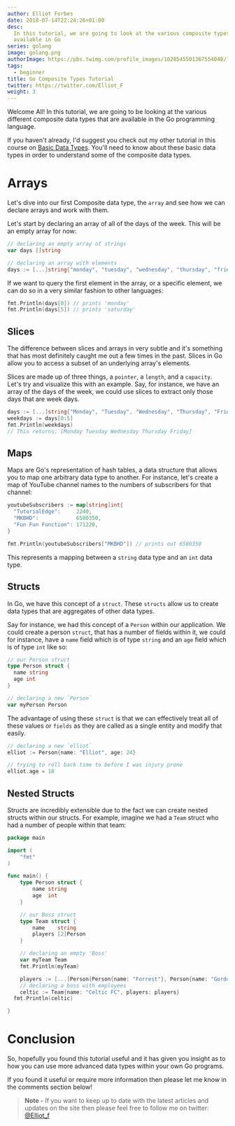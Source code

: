 ```yaml
---
author: Elliot Forbes
date: 2018-07-14T22:24:26+01:00
desc:
  In this tutorial, we are going to look at the various composite types
  available in Go
series: golang
image: golang.png
authorImage: https://pbs.twimg.com/profile_images/1028545501367554048/lzr43cQv_400x400.jpg
tags:
  - beginner
title: Go Composite Types Tutorial
twitter: https://twitter.com/Elliot_F
weight: 3
---
```


Welcome All! In this tutorial, we are going to be looking at the various
different composite data types that are available in the Go programming
language.

If you haven't already, I'd suggest you check out my other tutorial in this
course on [Basic Data Types](/golang/go-basic-types-tutorial/). You'll need to
know about these basic data types in order to understand some of the composite
data types.

# Arrays

Let's dive into our first Composite data type, the `array` and see how we can
declare arrays and work with them.

Let's start by declaring an array of all of the days of the week. This will be
an empty array for now:

```go
// declaring an empty array of strings
var days []string

// declaring an array with elements
days := [...]string{"monday", "tuesday", "wednesday", "thursday", "friday", "saturday", "sunday"}
```

If we want to query the first element in the array, or a specific element, we
can do so in a very similar fashion to other languages:

```go
fmt.Println(days[0]) // prints 'monday'
fmt.Println(days[5]) // prints 'saturday'
```

## Slices

The difference between slices and arrays in very subtle and it's something that
has most definitely caught me out a few times in the past. Slices in Go allow
you to access a subset of an underlying array's elements.

Slices are made up of three things, a `pointer`, a `length`, and a `capacity`.
Let's try and visualize this with an example. Say, for instance, we have an
array of the days of the week, we could use slices to extract only those days
that are week days.

```go
days := [...]string{"Monday", "Tuesday", "Wednesday", "Thursday", "Friday", "Saturday", "Sunday"}
weekdays := days[0:5]
fmt.Println(weekdays)
// This returns: [Monday Tuesday Wednesday Thursday Friday]
```

## Maps

Maps are Go's representation of hash tables, a data structure that allows you to
map one arbitrary data type to another. For instance, let's create a map of
YouTube channel names to the numbers of subscribers for that channel:

```go
youtubeSubscribers := map[string]int{
  "TutorialEdge":     2240,
  "MKBHD":            6580350,
  "Fun Fun Function": 171220,
}

fmt.Println(youtubeSubscribers["MKBHD"]) // prints out 6580350
```

This represents a mapping between a `string` data type and an `int` data type.

## Structs

In Go, we have this concept of a `struct`. These `structs` allow us to create
data types that are aggregates of other data types.

Say for instance, we had this concept of a `Person` within our application. We
could create a person `struct`, that has a number of fields within it, we could
for instance, have a `name` field which is of type `string` and an `age` field
which is of type `int` like so:

```go
// our Person struct
type Person struct {
  name string
  age int
}

// declaring a new `Person`
var myPerson Person
```

The advantage of using these `struct` is that we can effectively treat all of
these values or `fields` as they are called as a single entity and modify that
easily.

```go
// declaring a new `elliot`
elliot := Person{name: "Elliot", age: 24}

// trying to roll back time to before I was injury prone
elliot.age = 18
```

## Nested Structs

Structs are incredibly extensible due to the fact we can create nested structs
within our structs. For example, imagine we had a `Team` struct who had a number
of people within that team:

```go
package main

import (
	"fmt"
)

func main() {
	type Person struct {
		name string
		age  int
	}

	// our Boss struct
	type Team struct {
		name    string
		players [2]Person
	}

	// declaring an empty 'Boss'
	var myTeam Team
	fmt.Println(myTeam)

	players := [...]Person{Person{name: "Forrest"}, Person{name: "Gordon"}}
	// declaring a boss with employees
	celtic := Team{name: "Celtic FC", players: players}
  fmt.Println(celtic)

}
```

# Conclusion

So, hopefully you found this tutorial useful and it has given you insight as to
how you can use more advanced data types within your own Go programs.

If you found it useful or require more information then please let me know in
the comments section below!

> **Note -** If you want to keep up to date with the latest articles and updates
> on the site then please feel free to follow me on twitter:
> [@Elliot_f](https://twitter.com/elliot_f)
